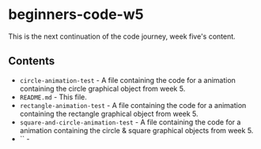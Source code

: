 # beginners-code-w5

This is the next continuation of the code journey, week five's content.

## Contents

- `circle-animation-test` - A file containing the code for a animation containing the circle graphical object from week 5.
- `README.md` - This file.
- `rectangle-animation-test` - A file containing the code for a animation containing the rectangle graphical object from week 5.
- `square-and-circle-animation-test` - A file containing the code for a animation containing the circle & square graphical objects from week 5.
- `` - 

